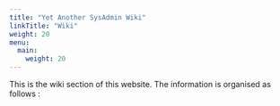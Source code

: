 ```yaml
---
title: "Yet Another SysAdmin Wiki"
linkTitle: "Wiki"
weight: 20
menu:
  main:
    weight: 20
---
```


This is the wiki section of this website. The information is organised as follows :
